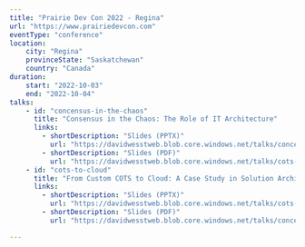```yaml
---
title: "Prairie Dev Con 2022 - Regina"
url: "https://www.prairiedevcon.com"
eventType: "conference"
location:
    city: "Regina"
    provinceState: "Saskatchewan"
    country: "Canada"
duration:
    start: "2022-10-03"
    end: "2022-10-04"
talks:
    - id: "concensus-in-the-chaos"
      title: "Consensus in the Chaos​: The Role of IT Architecture​"
      links:
        - shortDescription: "Slides (PPTX)"
          url: "https://davidwesstweb.blob.core.windows.net/talks/concensus-in-the-chaos/Consensus%20in%20the%20Chaos%20(PrDC%202022)%20%5BTerry%20Bunio%20and%20David%20Wesst%5D.pptx"
        - shortDescription: "Slides (PDF)"
          url: "https://davidwesstweb.blob.core.windows.net/talks/cots-to-cloud/From%20COTS%20to%20Cloud%20(PrDC%202022%20Regina)%20%5BDavid%20Wesst%5D.pdf"
    - id: "cots-to-cloud"
      title: "From Custom COTS to Cloud: A Case Study in Solution Architecture"
      links:
        - shortDescription: "Slides (PPTX)"
          url: "https://davidwesstweb.blob.core.windows.net/talks/cots-to-cloud/From%20COTS%20to%20Cloud%20(PrDC%202022)%20%5BDavid%20Wesst%5D.pptx"
        - shortDescription: "Slides (PDF)"
          url: "https://davidwesstweb.blob.core.windows.net/talks/concensus-in-the-chaos/Consensus%20in%20the%20Chaos%20(PrDC%202022%20Regina)%20[Terry%20Bunio%20and%20David%20Wesst].pdf"

---
```


